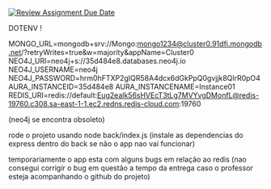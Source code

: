 [![Review Assignment Due Date](https://classroom.github.com/assets/deadline-readme-button-22041afd0340ce965d47ae6ef1cefeee28c7c493a6346c4f15d667ab976d596c.svg)](https://classroom.github.com/a/N-InNqFb)


DOTENV !

MONGO_URL=mongodb+srv://Mongo:mongo1234@cluster0.91dfi.mongodb.net/?retryWrites=true&w=majority&appName=Cluster0
NEO4J_URI=neo4j+s://35d484e8.databases.neo4j.io
NEO4J_USERNAME=neo4j
NEO4J_PASSWORD=hrm0hFTXP2gIQR58A4dcx6dGkPpQ0gvjjk8QlrR0pO4
AURA_INSTANCEID=35d484e8
AURA_INSTANCENAME=Instance01
REDIS_URI=redis://default:Eug2ealk56sHVEcT3tLg7MVYvgDMonfL@redis-19760.c308.sa-east-1-1.ec2.redns.redis-cloud.com:19760

(neo4j se encontra obsoleto)

rode o projeto usando node back/index.js (instale as dependencias do express dentro do back se não o app nao vai funcionar)

temporariamente o app esta com alguns bugs em relação ao redis (nao consegui corrigir o bug em questão a tempo da entrega caso o professor esteja acompanhando o github do projeto)
